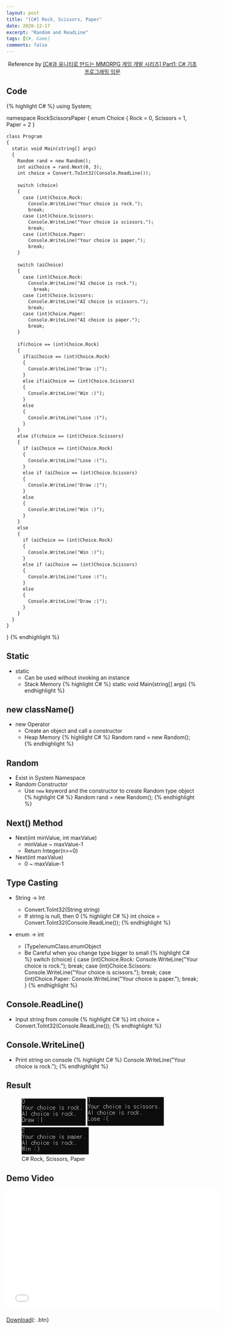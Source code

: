 ```yaml
---
layout: post
title: "[C#] Rock, Scissors, Paper"
date: 2020-12-17
excerpt: "Random and ReadLine"
tags: [C#, Game]
comments: false
---
```



<center>Reference by <a href="https://www.inflearn.com/course/%EC%9C%A0%EB%8B%88%ED%8B%B0-MMORPG-%EA%B0%9C%EB%B0%9C-part1/dashboard">[C#과 유니티로 만드는 MMORPG 게임 개발 시리즈] Part1: C# 기초 프로그래밍 입문</a></center>


## Code
{% highlight C# %}
  using System;

  namespace RockScissorsPaper
  {
    enum Choice
    {
      Rock = 0,
      Scissors = 1,
      Paper = 2
    }

    class Program
    {
      static void Main(string[] args)
      {
        Random rand = new Random();
        int aiChoice = rand.Next(0, 3);
        int choice = Convert.ToInt32(Console.ReadLine());

        switch (choice)
        {
          case (int)Choice.Rock:
            Console.WriteLine("Your choice is rock.");
            break;
          case (int)Choice.Scissors:
            Console.WriteLine("Your choice is scissors.");
            break;
          case (int)Choice.Paper:
            Console.WriteLine("Your choice is paper.");
            break;
        }

        switch (aiChoice)
        {
          case (int)Choice.Rock:
            Console.WriteLine("AI choice is rock.");
              break;
          case (int)Choice.Scissors:
            Console.WriteLine("AI choice is scissors.");
            break;
          case (int)Choice.Paper:
            Console.WriteLine("AI choice is paper.");
            break;
        }

        if(choice == (int)Choice.Rock)
        {
          if(aiChoice == (int)Choice.Rock)
          {
            Console.WriteLine("Draw :|");
          }
          else if(aiChoice == (int)Choice.Scissors)
          {
            Console.WriteLine("Win :)");
          }
          else
          {
            Console.WriteLine("Lose :(");
          }
        }
        else if(choice == (int)Choice.Scissors)
        {
          if (aiChoice == (int)Choice.Rock)
          {
            Console.WriteLine("Lose :(");
          }
          else if (aiChoice == (int)Choice.Scissors)
          {
            Console.WriteLine("Draw :|");
          }
          else
          {
            Console.WriteLine("Win :)");
          }
        }
        else
        {
          if (aiChoice == (int)Choice.Rock)
          {
            Console.WriteLine("Win :)");
          }
          else if (aiChoice == (int)Choice.Scissors)
          {
            Console.WriteLine("Lose :(");
          }
          else
          {
            Console.WriteLine("Draw :|");
          }
        }
      }
    }
  }
{% endhighlight %}


## Static
* static
  - Can be used without invoking an instance
  - Stack Memory
{% highlight C# %}
  static void Main(string[] args)
{% endhighlight %}


## new className()
* new Operator
  - Create an object and call a constructor
  - Heap Memory
{% highlight C# %}
  Random rand = new Random();
{% endhighlight %}


## Random
* Exist in System Namespace
* Random Constructor
  - Use `new` keyword and the constructor to create Random type object
{% highlight C# %}
  Random rand = new Random();
{% endhighlight %}


## Next() Method
* Next(int minValue, int maxValue)
  - minValue ~ maxValue-1
  - Return Integer(n>=0)
* Next(int maxValue)
  - 0 ~ maxValue-1



## Type Casting
* String -> Int
  - Convert.ToInt32(String string)
  - If string is null, then 0
{% highlight C# %}
  int choice = Convert.ToInt32(Console.ReadLine());
{% endhighlight %}

* enum -> int
  - (Type)enumClass.enumObject
  - Be Careful when you change type bigger to small
{% highlight C# %}
  switch (choice)
  {
    case (int)Choice.Rock:
      Console.WriteLine("Your choice is rock.");
      break;
    case (int)Choice.Scissors:
      Console.WriteLine("Your choice is scissors.");
      break;
    case (int)Choice.Paper:
      Console.WriteLine("Your choice is paper.");
      break;
  }
{% endhighlight %}


## Console.ReadLine()
* Input string from console
{% highlight C# %}
  int choice = Convert.ToInt32(Console.ReadLine());
{% endhighlight %}


## Console.WriteLine()
* Print string on console
{% highlight C# %}
  Console.WriteLine("Your choice is rock.");
{% endhighlight %}


## Result
<figure class="third">
  <a href="/assets/img/posts/cshap_rockscissorspaper/0.jpg"><img src="/assets/img/posts/cshap_rockscissorspaper/0.jpg"></a>
  <a href="/assets/img/posts/cshap_rockscissorspaper/1.jpg"><img src="/assets/img/posts/cshap_rockscissorspaper/1.jpg"></a>
  <a href="/assets/img/posts/cshap_rockscissorspaper/2.jpg"><img src="/assets/img/posts/cshap_rockscissorspaper/2.jpg"></a>
	<figcaption>C# Rock, Scissors, Paper</figcaption>
</figure>


## Demo Video
<iframe width="560" height="315" src="/assets/video/posts/cshap_rockscissorspaper/Cshap-Rock-Scissors-Paper.mp4" frameborder="0"> </iframe>

[Download](https://github.com/leehuhlee/CShap){: .btn}
